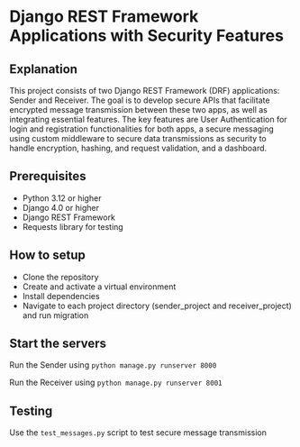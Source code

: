 # Django REST Framework Applications with Security Features

## Explanation

This project consists of two Django REST Framework (DRF) applications: Sender and Receiver. The goal is to develop secure APIs that facilitate encrypted message transmission between these two apps, as well as integrating essential features. The key features are User Authentication for login and registration functionalities for both apps, a secure messaging using custom middleware to secure data transmissions as security to handle encryption, hashing, and request validation, and a dashboard.

## Prerequisites

- Python 3.12 or higher
- Django 4.0 or higher
- Django REST Framework
- Requests library for testing

## How to setup

- Clone the repository
- Create and activate a virtual environment
- Install dependencies
- Navigate to each project directory (sender_project and receiver_project) and run migration

## Start the servers

Run the Sender using `python manage.py runserver 8000`

Run the Receiver using `python manage.py runserver 8001`

## Testing

Use the `test_messages.py` script to test secure message transmission
